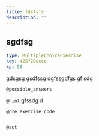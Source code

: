 ```yaml
---
title: fdsfsfs
description: ""
---
```


## sgdfsg

```yaml
type: MultipleChoiceExercise
key: 425f20ecce
xp: 50
```

gdsgsg gsdfssg dgfssgdfgs gf sdg 

`@possible_answers`


`@hint`
gfssdg d

`@pre_exercise_code`
```{r}

```

`@sct`
```{r}

```
